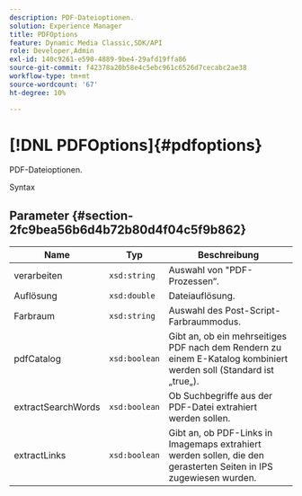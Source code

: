 ```yaml
---
description: PDF-Dateioptionen.
solution: Experience Manager
title: PDFOptions
feature: Dynamic Media Classic,SDK/API
role: Developer,Admin
exl-id: 140c9261-e590-4889-9be4-29afd19ffa86
source-git-commit: f42378a20b58e4c5ebc961c6526d7cecabc2ae38
workflow-type: tm+mt
source-wordcount: '67'
ht-degree: 10%

---
```


# [!DNL PDFOptions]{#pdfoptions}

PDF-Dateioptionen.

Syntax

## Parameter {#section-2fc9bea56b6d4b72b80d4f04c5f9b862}

| Name | Typ | Beschreibung |
|---|---|---|
| verarbeiten | `xsd:string` | Auswahl von &quot;PDF-Prozessen“. |
| Auflösung | `xsd:double` | Dateiauflösung. |
| Farbraum | `xsd:string` | Auswahl des Post-Script-Farbraummodus. |
| pdfCatalog | `xsd:boolean` | Gibt an, ob ein mehrseitiges PDF nach dem Rendern zu einem E-Katalog kombiniert werden soll (Standard ist „true„). |
| extractSearchWords | `xsd:boolean` | Ob Suchbegriffe aus der PDF-Datei extrahiert werden sollen. |
| extractLinks | `xsd:boolean` | Gibt an, ob PDF-Links in Imagemaps extrahiert werden sollen, die den gerasterten Seiten in IPS zugewiesen wurden. |

